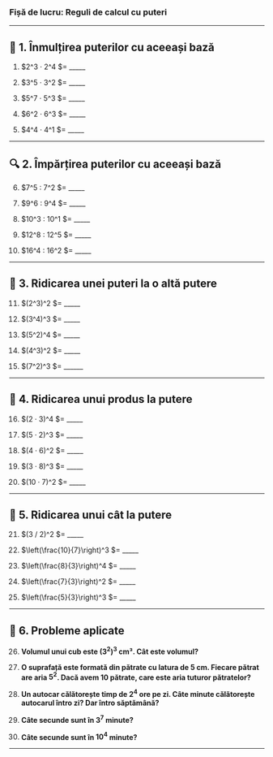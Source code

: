 ### **Fișă de lucru: Reguli de calcul cu puteri**

---

## 🧮 **1. Înmulțirea puterilor cu aceeași bază**

1. $2^3 · 2^4 $= _____

2. $3^5 · 3^2 $= _____

3. $5^7 · 5^3 $= _____

4. $6^2 · 6^3 $= _____

5. $4^4 · 4^1 $= _____

---

## 🔍 **2. Împărțirea puterilor cu aceeași bază**

6. $7^5 : 7^2 $= _____

7. $9^6 : 9^4 $= _____

8. $10^3 : 10^1 $= _____

9. $12^8 : 12^5 $= _____

10. $16^4 : 16^2 $= _____

---

## 🧱 **3. Ridicarea unei puteri la o altă putere**

11. $(2^3)^2 $= _____

12. $(3^4)^3 $= _____

13. $(5^2)^4 $= _____

14. $(4^3)^2 $= _____

15. $(7^2)^3 $= ______

---

## 📏 **4. Ridicarea unui produs la putere**

16. $(2 · 3)^4 $= _____

17. $(5 · 2)^3 $= _____

18. $(4 · 6)^2 $= _____

19. $(3 · 8)^3 $= _____

20. $(10 · 7)^2 $= _____ 

---

## 🔁 **5. Ridicarea unui cât la putere**

21. $(3 / 2)^2 $= _____

22. $\left(\frac{10}{7}\right)^3 $= _____

23. $\left(\frac{8}{3}\right)^4 $= _____

24. $\left(\frac{7}{3}\right)^2 $= _____

25. $\left(\frac{5}{3}\right)^3 $= _____

---

## 🏫 **6. Probleme aplicate**

26. **Volumul unui cub este $(3^2)^3$ cm³. Cât este volumul?**

27. **O suprafață este formată din pătrate cu latura de 5 cm. Fiecare pătrat are aria $5^2$. Dacă avem 10 pătrate, care este aria tuturor pătratelor?**

28. **Un autocar călătorește timp de $2^4$ ore pe zi. Câte minute călătorește autocarul întro zi? Dar întro săptămână?**

29. **Câte secunde sunt în $3^7$ minute?**

30. **Câte secunde sunt în $10^4$ minute?**

---